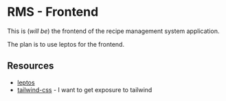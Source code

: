 # RMS - Frontend

This is (_will be_) the frontend of the recipe management system application.

The plan is to use leptos for the frontend.

## Resources

- [leptos](https://leptos.dev/)
- [tailwind-css](https://tailwindcss.com/) - I want to get exposure to tailwind
